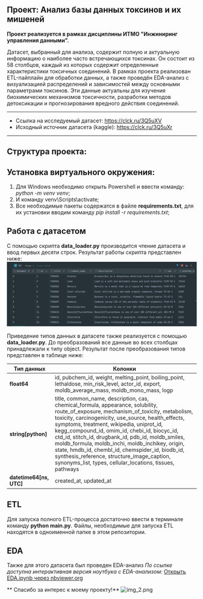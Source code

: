 ## Проект: Анализ базы данных токсинов и их мишеней
**Проект реализуется в рамках дисциплины ИТМО "Инжиниринг управления данными".**

Датасет, выбранный для анализа, содержит полную и актуальную информацию о наиболее часто встречающихся токсинах. Он состоит из 58 столбцов, каждый из которых содержит определенные характеристики токсичных соединений. В рамках проекта реализован ETL-пайплайн для обработки данных, а также проведён EDA-анализ с визуализацией распределений и зависимостей между основными параметрами токсинов. Эти данные актуальны для изучения биохимических механизмов токсичности, разработки методов детоксикации и прогнозирования вредного действия соединений.

--------------------------------------------------------------
* Ссылка на исследуемый датасет: https://clck.ru/3Q5uXV
* Исходный источник датасета (kaggle): https://clck.ru/3Q5uXr
--------------------------------------------------------------

## Структура проекта: 


## Установка виртуального окружения:
1. Для Windows необходимо открыть Powershell и ввести команду: *python -m venv venv*;
2. И команду venv\Scripts\activate; 
3. Все необходимые пакеты содержатся в файле **requirements.txt**, для их установки вводим команду *pip install -r requirements.txt*; 

## Работа с датасетом
С помощью скрипта **data_loader.py** производится чтение датасета и ввод первых десяти строк. Результат работы скрипта представлен ниже:
![img.png](img.png)

Приведение типов данных в датасете также реализуется с помощью **data_loader.py**. До преобразований все данные во всех столбцах принадлежали к типу object. Результат после преобразования типов представлен в таблице ниже: 

| **Тип данных**          | **Колонки**                                                                                                                                                                                                                                                                                                                                                                                                                                                                                                                                                      |
| ----------------------- | ---------------------------------------------------------------------------------------------------------------------------------------------------------------------------------------------------------------------------------------------------------------------------------------------------------------------------------------------------------------------------------------------------------------------------------------------------------------------------------------------------------------------------------------------------------------- |
| **float64**             | id, pubchem_id, weight, melting_point, boiling_point, lethaldose, min_risk_level, actor_id, export, moldb_average_mass, moldb_mono_mass, logp                                                                                                                                                                                                                                                                                                                                                                                                                    |
| **string[python]**      | title, common_name, description, cas, chemical_formula, appearance, solubility, route_of_exposure, mechanism_of_toxicity, metabolism, toxicity, carcinogenicity, use_source, health_effects, symptoms, treatment, wikipedia, uniprot_id, kegg_compound_id, omim_id, chebi_id, biocyc_id, ctd_id, stitch_id, drugbank_id, pdb_id, moldb_smiles, moldb_formula, moldb_inchi, moldb_inchikey, origin, state, hmdb_id, chembl_id, chemspider_id, biodb_id, synthesis_reference, structure_image_caption, synonyms_list, types, cellular_locations, tissues, pathways |
| **datetime64[ns, UTC]** | created_at, updated_at                                                                                                                                                                                                                                                                                                                                                                                                                                                                                                                                           |

## ETL
Для запуска полного ETL-процесса достаточно ввести в терминале команду **python main.py**. Файлы, необходимые для запуска ETL находятся в одноименной папке в этом репозитории.

## EDA
Также для этого датасета был проведен EDA-анализ
*По ссылке доступна интерактивная версия ноутбука с EDA-анализом:* [Открыть EDA.ipynb через nbviewer.org](https://nbviewer.org/github/nverlis/project/blob/master/notebooks/EDA.ipynb)

** Спасибо за интерес к моему проекту!** 
![img_2.png](img_2.png)